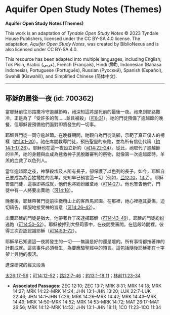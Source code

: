 # Aquifer Open Study Notes (Themes)

**Aquifer Open Study Notes (Themes)**

This work is an adaptation of *Tyndale Open Study Notes* © 2023 Tyndale House Publishers, licensed under the CC BY\-SA 4\.0 license. The adaptation, *Aquifer Open Study Notes*, was created by BiblioNexus and is also licensed under CC BY\-SA 4\.0\.

This resource has been adapted into multiple languages, including English, Tok Pisin, Arabic (عربي), French (Français), Hindi (हिंदी), Indonesian (Bahasa Indonesia), Portuguese (Português), Russian (Русский), Spanish (Español), Swahili (Kiswahili), and Simplified Chinese (简体中文).



--------------------------------

## 耶穌的最後一夜 (id: 700362)

當耶穌前往耶路撒冷守逾越節時，祂深知這將是死前的最後一夜。祂來到耶路撒冷，正是為了「受許多的苦……並且被殺」（[可8:31](https://ref.ly/Mark8:31)）。祂的門徒預備了逾越節的晚餐，但耶穌要預備他們面對即將發生的一切事。

耶穌與門徒一同守逾越節。在晚餐期間，祂親自為門徒洗腳，示範了真正僕人的榜樣（[約13:1–20](https://ref.ly/John13:1-John13:20)）。祂在席間教導門徒，預告聖靈的來臨，並為所有信徒代禱（[約14:1–17:26](https://ref.ly/John14:1-John17:26)）。耶穌也在這一夜設立新約（[可14:22–24](https://ref.ly/Mark14:22-Mark14:24)）。從此，祂取代了逾越節的羊羔，祂的身體與血成為拯救神子民脫離審判的祭物，就像第一次逾越節時，羊羔的血救了以色列人。

當年逾越節之夜，神擊殺埃及人所有長子，卻保護了以色列的長子。如今，耶穌自己要成為為百姓犧牲的羔羊。先知早已預言這一切（例如，[亞12:10](https://ref.ly/Zech12:10)，[13:7](https://ref.ly/Zech13:7)）。耶穌警告門徒，這事即將成就，他們也將紛紛離棄祂（[可14:27](https://ref.ly/Mark14:27)）。他也警告他們，門徒中有一人將要出賣祂（[可14:18](https://ref.ly/Mark14:18)）。

晚餐後，耶穌帶著門徒前往橄欖山上的客西馬尼園。在那裡，祂心裡極其憂傷，迫切禱告，順服地接受神的旨意（[可14:26–42](https://ref.ly/Mark14:26-Mark14:42)）。

出賣耶穌的門徒是猶大。他帶著兵丁來逮捕耶穌（[可14:43–49](https://ref.ly/Mark14:43-Mark14:49)）。耶穌的門徒紛紛逃跑（[可14:50–52](https://ref.ly/Mark14:50-Mark14:52)）。耶穌被押到大祭司家中，在夜間受審問。在這段時間裡，彼得三次否認認識耶穌（[可14:53–72](https://ref.ly/Mark14:53-Mark14:72)）。

耶穌早已知道這一夜將發生的一切——無論是好的還是壞的。所有事情都按著神的計劃成就。這些事件必須發生，為要應驗聖經中的預言。這包括隨後耶穌死在十字架上與祂的復活。

進深研究的經文段落

[太26:17–56](https://ref.ly/Matt26:17-Matt26:56)；[可14:12–52](https://ref.ly/Mark14:12-Mark14:52)；[路22:7–46](https://ref.ly/Luke22:7-Luke22:46)；[約13:1–18:11](https://ref.ly/John13:1-John18:11)；[林前11:23–34](https://ref.ly/1Cor11:23-1Cor11:34)

* **Associated Passages:** ZEC 12:10; ZEC 13:7; MRK 8:31; MRK 14:18; MRK 14:27; MRK 14:22–MRK 14:24; JHN 13:1–JHN 13:20; LUK 22:7–LUK 22:46; JHN 14:1–JHN 17:26; MRK 14:26–MRK 14:42; MRK 14:43–MRK 14:49; MRK 14:50–MRK 14:52; MRK 14:53–MRK 14:72; MAT 26:17–MAT 26:56; MRK 14:12–MRK 14:52; JHN 13:1–JHN 18:11; 1CO 11:23–1CO 11:34

